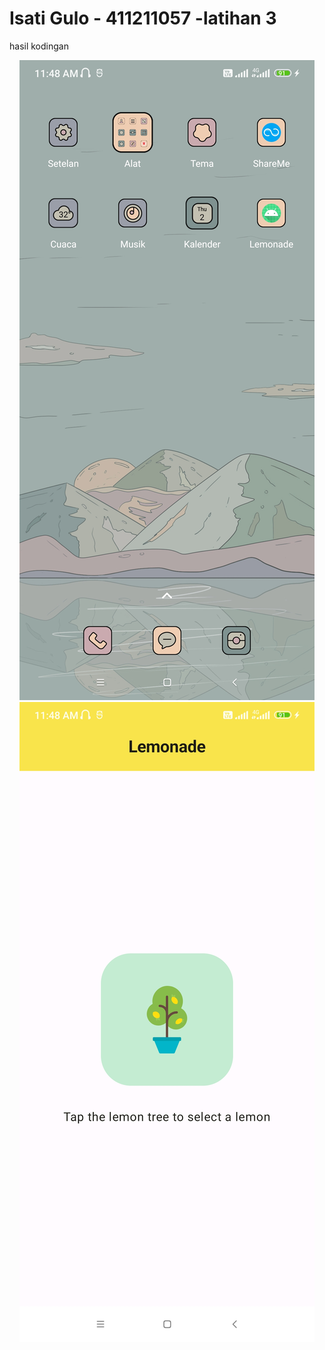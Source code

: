 # Isati Gulo - 411211057 -latihan 3
hasil kodingan
<center>  
  <img src="gambar-1.jpg" />
  <img src="gambar-2.jpg" />
</center>
